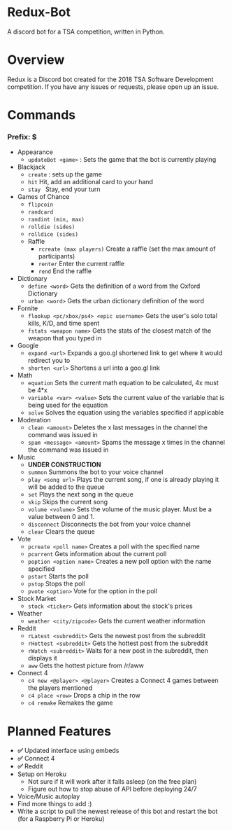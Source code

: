 # Redux-Bot
A discord bot for a TSA competition, written in Python.

# Overview
Redux is a Discord bot created for the 2018 TSA Software Development competition. If you have any issues or requests, please open up an issue.

# Commands
### Prefix: $
* Appearance
  * ```updateBot <game>``` : Sets the game that the bot is currently playing
* Blackjack
  * ```create``` : sets up the game
  * ```hit``` Hit, add an additional card to your hand
  * ```stay ``` Stay, end your turn
* Games of Chance
  * ```flipcoin```
  * ```randcard```
  * ```randint (min, max)```
  * ```rolldie (sides)```
  * ```rolldice (sides)```
  * Raffle
    * ```rcreate (max players)``` Create a raffle (set the max amount of participants)
    * ```renter``` Enter the current raffle
    * ```rend``` End the raffle
* Dictionary
  * ```define <word>``` Gets the definition of a word from the Oxford Dictionary
  * ```urban <word>``` Gets the urban dictionary definition of the word
* Fornite
  * ```flookup <pc/xbox/ps4> <epic username>``` Gets the user's solo total kills, K/D, and time spent
  * ```fstats <weapon name>``` Gets the stats of the closest match of the weapon that you typed in
* Google
  * ```expand <url>``` Expands a goo.gl shortened link to get where it would redirect you to
  * ```shorten <url>``` Shortens a url into a goo.gl link
* Math
  * ```equation``` Sets the current math equation to be calculated, 4x must be 4*x
  * ```variable <var> <value>``` Sets the current value of the variable that is being used for the equation
  * ```solve``` Solves the equation using the variables specified if applicable
* Moderation
  * ```clean <amount>``` Deletes the x last messages in the channel the command was issued in
  * ```spam <message> <amount>``` Spams the message x times in the channel the command was issued in
* Music
  * **UNDER CONSTRUCTION**
  * ```summon``` Summons the bot to your voice channel
  * ```play <song url>``` Plays the current song, if one is already playing it will be added to the queue
  * ```set``` Plays the next song in the queue
  * ```skip``` Skips the current song
  * ```volume <volume>``` Sets the volume of the music player. Must be a value between 0 and 1.
  * ```disconnect``` Disconnects the bot from your voice channel
  * ```clear``` Clears the queue
* Vote
  * ```pcreate <poll name>``` Creates a poll with the specified name
  * ```pcurrent``` Gets information about the current poll
  * ```poption <option name>``` Creates a new poll option with the name specified
  * ```pstart``` Starts the poll
  * ```pstop``` Stops the poll
  * ```pvote <option>``` Vote for the option in the poll
* Stock Market
  * ```stock <ticker>``` Gets information about the stock's prices
* Weather
  * ```weather <city/zipcode>``` Gets the current weather information
* Reddit
  * ```rLatest <subreddit>``` Gets the newest post from the subreddit
  * ```rHottest <subreddit>``` Gets the hottest post from the subreddit
  * ```rWatch <subreddit>``` Waits for a new post in the subreddit, then displays it
  * ```aww``` Gets the hottest picture from /r/aww
* Connect 4
  * ```c4 new <@player> <@player>``` Creates a Connect 4 games between the players mentioned
  * ```c4 place <row>``` Drops a chip in the row
  * ```c4 remake``` Remakes the game

# Planned Features
* **✅** Updated interface using embeds
* **✅** Connect 4
* **✅** Reddit
* Setup on Heroku
  * Not sure if it will work after it falls asleep (on the free plan)
  * Figure out how to stop abuse of API before deploying 24/7
* Voice/Music autoplay
* Find more things to add :)
* Write a script to pull the newest release of this bot and restart the bot (for a Raspberry Pi or Heroku)

